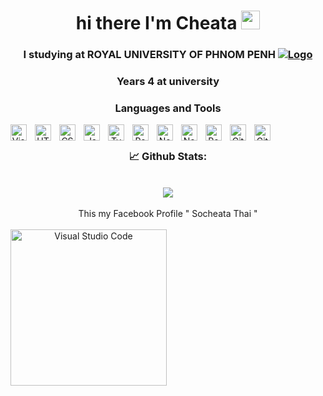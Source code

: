 

<div>
<div style="margin: 0 auto; text-align: center;">
  
# hi there I'm Cheata <img src="https://raw.githubusercontent.com/debdutgoswami/debdutgoswami/master/assets/gifs/Hi.gif" width="30px">


### I studying at ROYAL UNIVERSITY OF PHNOM PENH [![Logo](https://i.imgur.com/UyGOhnf.png)](https://www.rupp.edu.kh/)

### Years 4 at university

### Languages and Tools

  
<img align="left" alt="Visual Studio Code" width="26px" src="https://cdn.jsdelivr.net/gh/devicons/devicon/icons/vscode/vscode-original.svg" style="padding-right:10px;" />
<img align="left" alt="HTML5" width="26px" src="https://cdn.jsdelivr.net/gh/devicons/devicon/icons/html5/html5-original.svg" style="padding-right:10px;" />
<img align="left" alt="CSS3" width="26px" src="https://cdn.jsdelivr.net/gh/devicons/devicon/icons/css3/css3-original.svg" style="padding-right:10px;" />
<img align="left" alt="JavaScript" width="26px" src="https://cdn.jsdelivr.net/gh/devicons/devicon/icons/javascript/javascript-original.svg" style="padding-right:10px;" />
<img align="left" alt="TypeScript" width="26px" src="https://cdn.jsdelivr.net/gh/devicons/devicon/icons/typescript/typescript-original.svg" style="padding-right:10px;" />
<img align="left" alt="React" width="26px" src="https://cdn.jsdelivr.net/gh/devicons/devicon/icons/react/react-original.svg" style="padding-right:10px;" />
<img align="left" alt="NestJs" width="26px" src="https://cdn.jsdelivr.net/gh/devicons/devicon/icons/nestjs/nestjs-plain.svg" style="padding-right:10px;" />
<img align="left" alt="NextJs" width="26px" src="https://cdn.jsdelivr.net/gh/devicons/devicon/icons/nextjs/nextjs-original.svg" style="padding-right:10px; fill:#fff;" />
<img align="left" alt="Postgresql" width="26px" src="https://cdn.jsdelivr.net/gh/devicons/devicon/icons/postgresql/postgresql-original.svg" style="padding-right:10px;" />
<img align="left" alt="Git" width="26px" src="https://cdn.jsdelivr.net/gh/devicons/devicon/icons/git/git-original.svg" style="padding-right:10px;" />
<img align="left" alt="GitHub" width="26px" src="https://user-images.githubusercontent.com/3369400/139447912-e0f43f33-6d9f-45f8-be46-2df5bbc91289.png" style="padding-right:10px;" />
<br>


### 📈 Github Stats:
<a href="https://github.com/socheatathai">
</a>
<br>
<a href="https://github.com/remcohalman/github-readme-stats">
<img align="center" src="https://github-readme-stats.anuraghazra1.vercel.app/api/top-langs/?username=socheatathai&layout=compact&theme=vision-friendly-dark" />
</a>

<br>
<br>
This my Facebook Profile " Socheata Thai "
<br>
<br>
<a href="https://www.facebook.com/socheata.thai.007">
<img align="left" alt="Visual Studio Code" width="250px" heigh="250px"  src="https://scontent.fpnh24-1.fna.fbcdn.net/v/t39.30808-6/385898163_1676745662817097_5478073161435736285_n.jpg?_nc_cat=101&ccb=1-7&_nc_sid=efb6e6&_nc_eui2=AeEriab0ataAJ7_M_OEIQFyRmQsZjM6sRRyZCxmMzqxFHNerm2iZOoguA7Kx6qffukB2eLPZ3z9_MDWLrIBR5tc9&_nc_ohc=r5nMjJtr3PIAX_0E_b2&_nc_ht=scontent.fpnh24-1.fna&oh=00_AfC1VHQaRjPpK27J_PgPVwUtxF6tYTxrbl00Ur_EJXX_wQ&oe=657B7E0E" style="padding-right:10px;" />
</a>
<br>
<br>
</div>
</div>
